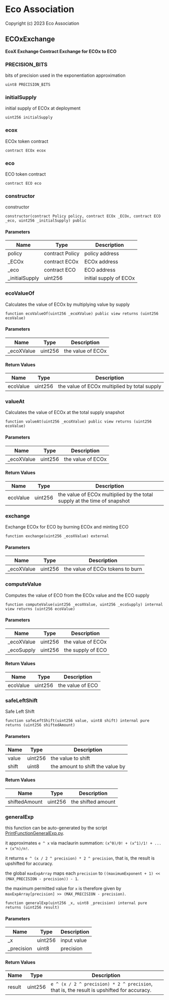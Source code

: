 # Eco Association

Copyright (c) 2023 Eco Association

## ECOxExchange

**EcoX Exchange Contract
Exchange for ECOx to ECO**

### PRECISION_BITS

bits of precision used in the exponentiation approximation

  ```solidity
  uint8 PRECISION_BITS
  ```

### initialSupply

initial supply of ECOx at deployment

  ```solidity
  uint256 initialSupply
  ```

### ecox

ECOx token contract

  ```solidity
  contract ECOx ecox
  ```

### eco

ECO token contract

  ```solidity
  contract ECO eco
  ```

### constructor

constructor

  ```solidity
  constructor(contract Policy policy, contract ECOx _ECOx, contract ECO _eco, uint256 _initialSupply) public
  ```
#### Parameters

| Name | Type | Description |
| ---- | ---- | ----------- |
| policy | contract Policy | policy address |
| _ECOx | contract ECOx | ECOx address |
| _eco | contract ECO | ECO address |
| _initialSupply | uint256 | initial supply of ECOx |

### ecoValueOf

Calculates the value of ECOx by multiplying value by supply

  ```solidity
  function ecoValueOf(uint256 _ecoXValue) public view returns (uint256 ecoValue)
  ```
#### Parameters

| Name | Type | Description |
| ---- | ---- | ----------- |
| _ecoXValue | uint256 | the value of ECOx |

#### Return Values

| Name | Type | Description |
| ---- | ---- | ----------- |
| ecoValue | uint256 | the value of ECOx multiplied by total supply |

### valueAt

Calculates the value of ECOx at the total supply snapshot

  ```solidity
  function valueAt(uint256 _ecoXValue) public view returns (uint256 ecoValue)
  ```
#### Parameters

| Name | Type | Description |
| ---- | ---- | ----------- |
| _ecoXValue | uint256 | the value of ECOx |

#### Return Values

| Name | Type | Description |
| ---- | ---- | ----------- |
| ecoValue | uint256 | the value of ECOx multiplied by the total supply at the time of snapshot |

### exchange

Exchange ECOx for ECO by burning ECOx and minting ECO

  ```solidity
  function exchange(uint256 _ecoXValue) external
  ```
#### Parameters

| Name | Type | Description |
| ---- | ---- | ----------- |
| _ecoXValue | uint256 | the value of ECOx tokens to burn |

### computeValue

Computes the value of ECO from the ECOx value and the ECO supply

  ```solidity
  function computeValue(uint256 _ecoXValue, uint256 _ecoSupply) internal view returns (uint256 ecoValue)
  ```
#### Parameters

| Name | Type | Description |
| ---- | ---- | ----------- |
| _ecoXValue | uint256 | the value of ECOx |
| _ecoSupply | uint256 | the supply of ECO |

#### Return Values

| Name | Type | Description |
| ---- | ---- | ----------- |
| ecoValue | uint256 | the value of ECO |

### safeLeftShift

Safe Left Shift

  ```solidity
  function safeLeftShift(uint256 value, uint8 shift) internal pure returns (uint256 shiftedAmount)
  ```
#### Parameters

| Name | Type | Description |
| ---- | ---- | ----------- |
| value | uint256 | the value to shift |
| shift | uint8 | the amount to shift the value by |

#### Return Values

| Name | Type | Description |
| ---- | ---- | ----------- |
| shiftedAmount | uint256 | the shifted amount |

### generalExp

this function can be auto-generated by the script [PrintFunctionGeneralExp.py](https://github.com/barakman/solidity-math-utils/blob/master/project/emulation/AutoGenerate/PrintFunctionGeneralExp.py).

it approximates `e ^ x` via maclaurin summation: `(x^0)/0! + (x^1)/1! + ... + (x^n)/n!`.

it returns `e ^ (x / 2 ^ precision) * 2 ^ precision`, that is, the result is upshifted for accuracy.

the global `maxExpArray` maps each `precision` to `((maximumExponent + 1) << (MAX_PRECISION - precision)) - 1`.

the maximum permitted value for `x` is therefore given by `maxExpArray[precision] >> (MAX_PRECISION - precision)`.

  ```solidity
  function generalExp(uint256 _x, uint8 _precision) internal pure returns (uint256 result)
  ```
#### Parameters

| Name | Type | Description |
| ---- | ---- | ----------- |
| _x | uint256 | input value |
| _precision | uint8 | precision |

#### Return Values

| Name | Type | Description |
| ---- | ---- | ----------- |
| result | uint256 | `e ^ (x / 2 ^ precision) * 2 ^ precision`, that is, the result is upshifted for accuracy. |

